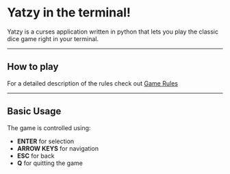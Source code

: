 # Yatzy in the terminal!
Yatzy is a curses application written in python that lets you play the classic dice game right in your terminal.

---

## How to play
For a detailed description of the rules check out [Game Rules](https://gamerules.com/rules/yahtzee-dice-game/ 'Full Game Rules')

---

## Basic Usage
The game is controlled using:
* **ENTER** for selection
* **ARROW KEYS** for navigation
* **ESC** for back
* **Q** for quitting the game